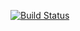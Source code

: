 [![Build Status](https://travis-ci.org/Balanar300hp/Yandex_Client_Server.svg?branch=master)](https://travis-ci.org/Balanar300hp/Yandex_Client_Server)
